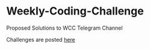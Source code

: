 # Weekly-Coding-Challenge
Proposed Solutions to WCC Telegram Channel

Challenges are posted [here](https://t.me/weeklychallange)
